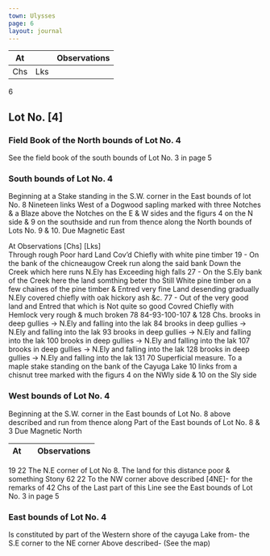 ```yaml
---
town: Ulysses
page: 6
layout: journal
---
```


| At |    | Observations |
| -- | -- | ------------ |
| Chs | Lks | |

6  
## Lot No.  [4]
### Field Book of the North bounds of Lot No. 4
See the field book of the south bounds of Lot No. 3 in page 5

### South bounds of Lot No. 4
Beginning at a Stake standing in the S.W. corner in the East bounds of lot No. 8 Nineteen links West of a Dogwood sapling marked with three Notches & a Blaze above the Notches on the E & W sides and the figurs 4 on the N side & 9 on the southside and run from thence along the North bounds of Lots No. 9 & 10. Due Magnetic East

At           Observations
[Chs]  [Lks]  
Through rough Poor hard Land Cov’d Chiefly with white pine timber
19  -  On the bank of the chicneaugow Creek run along the said bank Down the Creek which here runs 
N.Ely has Exceeding high falls
27  -  On the S.Ely bank of the Creek here the land somthing beter tho Still White pine timber on a few 
chaines of the pine timber & Entred very fine Land desending gradually N.Ely covered chiefly with oak hickory ash &c.
77  -  Out of the very good land and Entred that which is Not quite so good Covred Chiefly with
Hemlock very rough & much broken
78    84-93-100-107 & 128 Chs. brooks in deep gullies → N.Ely and falling into the lak
84     brooks in deep gullies → N.Ely and falling into the lak
93    brooks in deep gullies → N.Ely and falling into the lak
100    brooks in deep gullies → N.Ely and falling into the lak
107    brooks in deep gullies → N.Ely and falling into the lak
128    brooks in deep gullies → N.Ely and falling into the lak
131  70  Superficial measure. To a maple stake standing on the bank of the Cayuga Lake 10 links from a 
chisnut tree marked with the figurs 4 on the NWly side & 10 on the Sly side

### West bounds of Lot No. 4
Beginning at the S.W. corner in the East bounds of Lot No. 8 above described and run from thence along Part of the East bounds of Lot No. 8 & 3  Due Magnetic North

| At |    | Observations |
| -- | -- | ------------ |
19  22  The N.E corner of Lot No 8. The land for this distance poor & something Stony
62  22  To the NW corner above described [4NE]- for the remarks of 42 Chs of the Last part of this
 Line see the East bounds of Lot No. 3 in page 5

### East bounds of Lot No. 4
Is constituted by part of the Western shore of the cayuga Lake from- the S.E corner to the NE corner Above described-
(See the map)
